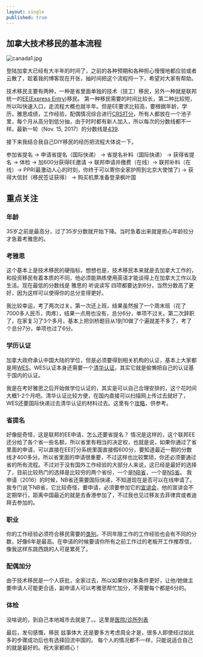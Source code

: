 ```yaml
---
layout: single
published: true
---
```

## 加拿大技术移民的基本流程

![canada1.jpg]({{site.baseurl}}/images/canada1.jpg)


登陆加拿大已经有大半年的时间了，之前的各种预期和各种担心慢慢地都应验或者云散了，趁着我的博客现在开张，抽时间把这个流程捋一下，希望对大家有帮助。

技术移民主要有两种，一种是省里面单独的技术（技工）移民，另外一种就是联邦统一的[EE(Express Entry](http://www.cic.gc.ca/english/immigrate/skilled/index.asp))移民。 第一种移民需要的时间比较长，第二种比较短，所以叫快速入口，走流程大概也就半年。但是EE要求比较高，要根据年龄，学历，雅思成绩，工作经验，配偶情况综合进行[CRS打分](http://www.cic.gc.ca/english/express-entry/grid-crs.asp)，所有人都放在一个池子里，每个月从高分到低分抽，由于时时都有新人加入，所以每次的分数线都不一样。最新一轮（Nov. 15, 2017）的分数线是[439](http://www.cic.gc.ca/english/express-entry/rounds.asp). 

接下来我结合我自己DIY移民的经历把流程大体说一下。

参加省提名 -> 申请省提名（国际快递） -> 省提名补料（国际快递） -> 获得省提名 -> 体检 -> 加600分获得EE邀请 -> 联邦申请并缴费（在线）-> 联邦补料（在线）-> PPR(最激动人心的时刻，你终于可以寄你全家护照到北京大使馆了) -> 获得大信封（移民签证获得） -> 购买机票准备登录枫叶国

## 重点关注

### 年龄

35岁之前是最高分，过了35岁分数就开始下降。当时急着出来就是担心年龄拉分才急着考雅思的。

### 考雅思

这个基本上是技术移民的硬指标，想想也是，技术移民本来就是去加拿大工作的，和投资移民有着本质的不同，他必须能熟练使用英语才能谈得上在加拿大工作以及生活。现在最低的分数线是 雅思的 听说读写 四项都要达到6分，当然分数高了更好，因为这样可以使得你的总分变得更好。

我比较幸运，考了两次过关，第一次还上班，结果虽然报了一个周末班（花了7000多人民币，肉疼），结果一点用也没有，总分6分，单项不过关。第二次辞职了，在家复习了3个多月，基本上把剑桥题目从1到10做了个遍就差不多了，考了个总分7分，单项也过了6分。

### 学历认证

加拿大政府承认中国大陆的学位，但是必须要得到相关机构的认证，基本上大家都是用[WES](https://www.wes.org/)。WES认证本身还需要一个[清华认证](http://www.chinadegrees.cn/cqva/gateway.html)，其实它就是偷懒把自己的认证基于国内的认证。

我是在考好雅思之后开始做学位认证的，其实是可以自己合理安排的，这个花时间大概1-2个月吧。清华认证比较方便，在国内直接可以扫描网上传过去就好了，WES还要国际快递过去清华认证的材料过去。这里有个[攻略](http://bbs.fcgvisa.com/t/topic/1758)，供参考。

### 省提名
好像挺奇怪，这是联邦的EE申请，怎么还要省提名？ 情况是这样的，这个联邦EE还分给了各个省一些名额，所以省里有相当的决定权，也就是说，如果你通过了省里面的申请，可以直接在EE打分系统里面直接假600分，要知道最近一期的分数线才400多分。所以省里面的申请很重要，不过这样也比较繁琐，你还必须要通过省的所有流程。不过对于没有国外工作经验的大部分人来说，这已经是最好的选择了，目前比较热门的选择是比较穷的两个省份，一个是[NB省](http://www.welcomenb.ca/content/wel-bien/en/immigrating/content/HowToImmigrate/NBProvincialNomineeProgram/ExpressEntry.html)，一个是[NS省](http://novascotiaimmigration.com/move-here/nova-scotia-demand-express-entry/)。 我申请（2016）的时候，NB省还需要国际快递，不知道现在是否可以在线申请了。 我专门说下NB省，它比较奇怪，要申请，必须要参加它的[宣讲会](http://livinginnb.ca/)，他的宣讲会不定期举行，距离中国最近的就是去香港参加了，不过我也见过移友去菲律宾或者迪拜去参加的。

### 职业

你的工作经验必须符合移民需要的[类别](http://www.cic.gc.ca/english/immigrate/skilled/noc.asp)。不同年限工作的工作经验也会有不同的分数，好像6年是最高。在申请的时候要请你所有之前工作过的老板开工作推荐信，像我这样东跳西跳的人可是累死了。

### 配偶加分

由于技术移民是一个人获批，全家过去，所以如果你对象条件更好，让他/她做主要申请人可能更合适，副申请人可以考雅思帮忙加分，不需要每个都是6分的。

### 体检

没啥说的，到自己本地城市去就是了。。这里是[医院/诊所列表](http://www.cic.gc.ca/pp-md/pp-list.aspx)

最后，发句感慨，移民 兹事体大 还是要多方考虑周全才是，很多人即使经过如此多的步骤成功后也有选择回流中国的。 每个人的情况都不一样，只能说适合自己的就是最好的。祝大家都顺心！


